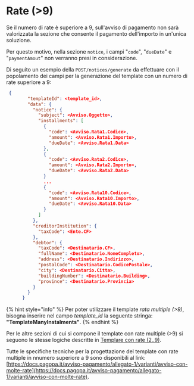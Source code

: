 # Rate (>9)

Se il numero di rate è superiore a 9, sull'avviso di pagamento non sarà valorizzata la sezione che consente il pagamento dell'importo in un'unica soluzione.

Per questo motivo, nella sezione `notice`, i campi "`code`", "`dueDate`" e "`paymentAmout`" non verranno presi in considerazione.

Di seguito un esempio della `POST/notices/generate` da effettuare con il popolamento dei campi per la generazione del template con un numero di rate superiore a 9:

```json
 {
        "templateId": <template_id>,
        "data": {
          "notice": {
            "subject": <Avviso.Oggetto>,
            "installments": [
              {
                "code": <Avviso.Rata1.Codice>,
                "amount": <Avviso.Rata1.Importo>,
                "dueDate": <Avviso.Rata1.Data>
              },
              {
                "code": <Avviso.Rata2.Codice>,
                "amount": <Avviso.Rata2.Importo>,
                "dueDate": <Avviso.Rata2.Data>
              }
              ...
              {
                "code": <Avviso.Rata10.Codice>,
                "amount": <Avviso.Rata10.Importo>,
                "dueDate": <Avviso.Rata10.Data>
              }
            ]
          },
          "creditorInstitution": {
            "taxCode": <Ente.CF>
          },
          "debtor": {
            "taxCode": <Destinatario.CF>,
            "fullName": <Destinatario.NomeCompleto>,
            "address": <Destinatario.Indirizzo>,
            "postalCode": <Destinatario.CodicePostale>,
            "city": <Destinatario.Citta>,
            "buildingNumber": <Destinatario.Building>,
            "province": <Destinatario.Provincia>
          }
        }
      }
```

{% hint style="info" %}
Per poter utilizzare il template _rata multiple (>9)_, bisogna inserire nel campo _template\_id_ la seguente stringa: **"TemplateManyInstalments"**.&#x20;
{% endhint %}

Per le altre sezioni di cui si compone il template con rate multiple (>9) si seguono le stesse logiche descritte in [Templare con rate (2..9)](../rate-2..9/).

Tutte le specifiche tecniche per la progettazione del template con rate multiple in nnumero superiore a 9 sono disponibili al link: [https://docs.pagopa.it/avviso-pagamento/allegato-1/varianti/avviso-con-molte-rate](https://docs.pagopa.it/avviso-pagamento/allegato-1/varianti/avviso-con-molte-rate).
